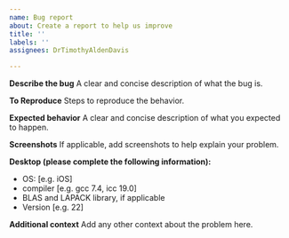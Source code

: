 ```yaml
---
name: Bug report
about: Create a report to help us improve
title: ''
labels: ''
assignees: DrTimothyAldenDavis

---
```


**Describe the bug**
A clear and concise description of what the bug is.

**To Reproduce**
Steps to reproduce the behavior.

**Expected behavior**
A clear and concise description of what you expected to happen.

**Screenshots**
If applicable, add screenshots to help explain your problem.

**Desktop (please complete the following information):**
 - OS: [e.g. iOS]
 - compiler [e.g. gcc 7.4, icc 19.0]
 - BLAS and LAPACK library, if applicable
 - Version [e.g. 22]

**Additional context**
Add any other context about the problem here.
